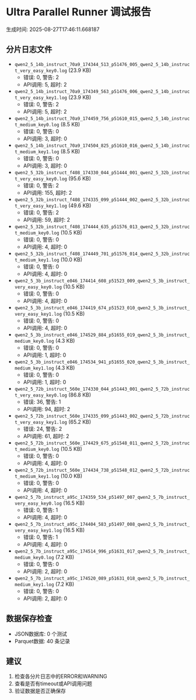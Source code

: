 # Ultra Parallel Runner 调试报告

生成时间: 2025-08-27T17:46:11.668187

## 分片日志文件

- `qwen2_5_14b_instruct_70a9_174344_513_p51476_005_qwen2_5_14b_instruct_very_easy_key0.log` (23.9 KB)
  - 错误: 0, 警告: 2
  - API调用: 5, 超时: 2
- `qwen2_5_14b_instruct_70a9_174349_563_p51476_006_qwen2_5_14b_instruct_very_easy_key1.log` (23.9 KB)
  - 错误: 0, 警告: 2
  - API调用: 5, 超时: 2
- `qwen2_5_14b_instruct_70a9_174459_756_p51610_015_qwen2_5_14b_instruct_medium_key0.log` (8.5 KB)
  - 错误: 0, 警告: 0
  - API调用: 3, 超时: 0
- `qwen2_5_14b_instruct_70a9_174504_825_p51610_016_qwen2_5_14b_instruct_medium_key1.log` (8.5 KB)
  - 错误: 0, 警告: 0
  - API调用: 3, 超时: 0
- `qwen2_5_32b_instruct_f408_174330_044_p51444_001_qwen2_5_32b_instruct_very_easy_key0.log` (95.6 KB)
  - 错误: 0, 警告: 2
  - API调用: 155, 超时: 2
- `qwen2_5_32b_instruct_f408_174335_099_p51444_002_qwen2_5_32b_instruct_very_easy_key1.log` (49.6 KB)
  - 错误: 0, 警告: 2
  - API调用: 59, 超时: 2
- `qwen2_5_32b_instruct_f408_174444_635_p51576_013_qwen2_5_32b_instruct_medium_key0.log` (10.5 KB)
  - 错误: 0, 警告: 0
  - API调用: 4, 超时: 0
- `qwen2_5_32b_instruct_f408_174449_701_p51576_014_qwen2_5_32b_instruct_medium_key1.log` (10.0 KB)
  - 错误: 0, 警告: 0
  - API调用: 4, 超时: 0
- `qwen2_5_3b_instruct_e046_174414_608_p51523_009_qwen2_5_3b_instruct_very_easy_key0.log` (10.5 KB)
  - 错误: 0, 警告: 0
  - API调用: 4, 超时: 0
- `qwen2_5_3b_instruct_e046_174419_674_p51523_010_qwen2_5_3b_instruct_very_easy_key1.log` (10.5 KB)
  - 错误: 0, 警告: 0
  - API调用: 4, 超时: 0
- `qwen2_5_3b_instruct_e046_174529_884_p51655_019_qwen2_5_3b_instruct_medium_key0.log` (4.3 KB)
  - 错误: 0, 警告: 0
  - API调用: 1, 超时: 0
- `qwen2_5_3b_instruct_e046_174534_941_p51655_020_qwen2_5_3b_instruct_medium_key1.log` (4.3 KB)
  - 错误: 0, 警告: 0
  - API调用: 1, 超时: 0
- `qwen2_5_72b_instruct_560e_174330_044_p51443_001_qwen2_5_72b_instruct_very_easy_key0.log` (86.8 KB)
  - 错误: 36, 警告: 1
  - API调用: 94, 超时: 2
- `qwen2_5_72b_instruct_560e_174335_099_p51443_002_qwen2_5_72b_instruct_very_easy_key1.log` (65.2 KB)
  - 错误: 24, 警告: 2
  - API调用: 61, 超时: 2
- `qwen2_5_72b_instruct_560e_174429_675_p51548_011_qwen2_5_72b_instruct_medium_key0.log` (10.5 KB)
  - 错误: 0, 警告: 0
  - API调用: 4, 超时: 0
- `qwen2_5_72b_instruct_560e_174434_738_p51548_012_qwen2_5_72b_instruct_medium_key1.log` (10.0 KB)
  - 错误: 0, 警告: 0
  - API调用: 4, 超时: 0
- `qwen2_5_7b_instruct_a95c_174359_534_p51497_007_qwen2_5_7b_instruct_very_easy_key0.log` (16.5 KB)
  - 错误: 0, 警告: 1
  - API调用: 4, 超时: 0
- `qwen2_5_7b_instruct_a95c_174404_583_p51497_008_qwen2_5_7b_instruct_very_easy_key1.log` (16.5 KB)
  - 错误: 0, 警告: 1
  - API调用: 4, 超时: 0
- `qwen2_5_7b_instruct_a95c_174514_996_p51631_017_qwen2_5_7b_instruct_medium_key0.log` (7.2 KB)
  - 错误: 0, 警告: 0
  - API调用: 2, 超时: 0
- `qwen2_5_7b_instruct_a95c_174520_089_p51631_018_qwen2_5_7b_instruct_medium_key1.log` (7.2 KB)
  - 错误: 0, 警告: 0
  - API调用: 2, 超时: 0

## 数据保存检查

- JSON数据库: 0 个测试
- Parquet数据: 40 条记录

## 建议

1. 检查各分片日志中的ERROR和WARNING
2. 查看是否有timeout或API调用问题
3. 验证数据是否正确保存
